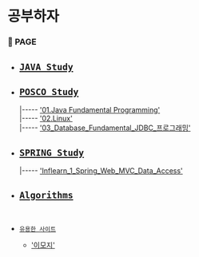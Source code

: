 # 공부하자 

### 📝 PAGE

  - [`JAVA_Study`](https://github.com/githubmendong/STUDY/tree/main/JAVA_Study)
      - 

    
  - [`POSCO_Study`](https://github.com/githubmendong/STUDY/tree/main/POSCO_Study)
    -

    |----- ['01.Java Fundamental Programming']()   
    |----- ['02.Linux']()  
    |----- ['03_Database_Fundamental_JDBC_프로그래밍'](https://github.com/githubmendong/STUDY/tree/main/POSCO_Study/03_Database_Fundamental_JDBC_%ED%94%84%EB%A1%9C%EA%B7%B8%EB%9E%98%EB%B0%8D)

  - [`SPRING_Study`](https://github.com/githubmendong/STUDY/tree/main/SPRING_Study)
    -
    |----- ['Inflearn_1_Spring_Web_MVC_Data_Access'](https://github.com/githubmendong/STUDY/tree/main/SPRING_Study/Inflearn_1_Spring_Web_MVC_Data_Access/Introduction_1)

  - [`Algorithms`](https://github.com/githubmendong/STUDY/tree/main/Algorithms)
    -

<br>

  - [`유용한 사이트`](https://github.com/githubmendong/STUDY/tree/main/Algorithms)

    - ['이모지'](https://gist.github.com/rxaviers/7360908)



<br>

